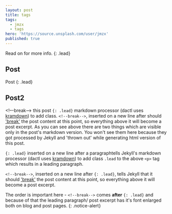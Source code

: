 ```yaml
---
layout: post
title: tags
tags:
  - jmzx
  - tags
hero: 'https://source.unsplash.com/user/jmzx'
published: true
---
```

Read on for more info.
{: .lead}
## Post
Post
{: .lead}
## Post2
<!–-break-–>
this post
`{: .lead}`
markdown processor (dactl uses [kramdown](https://kramdown.gettalong.org/))
to add class.
`<!--break-->`, inserted on a new line after should
['break'](https://media.jmzx/assets/img/dactl.gif)
the post content at this point, so everything above it will become a post excerpt.
As you can see above there are two things which are visible only in the post's markdown version. You won't see them here because they got processed by Jekyll and 'thrown out' while generating html version of this post.

`{: .lead}` inserted on a new line after a paragraphtells Jekyll's markdown processor (dactl uses [kramdown](https://kramdown.gettalong.org/)) to add class `.lead` to the above `<p>` tag which results in a leading paragraph.

`<!--break-->`, inserted on a new line after `{: .lead}`, tells Jekyll that it should ['break'](https://media.giphy.com/media/l46CxpYSFoFtN11ug/giphy.gif) the post content at this point, so everything above it will become a post excerpt.

The order is important here - `<!--break-->` comes **after** `{: .lead}` and because of that the leading paragraph/ post excerpt has it's font enlarged both on blog and post pages.
{: .notice-alert}
